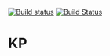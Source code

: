 [![Build status](https://ci.appveyor.com/api/projects/status/p0y28a6j3xxwmgel?svg=true)](https://ci.appveyor.com/project/s-grig/projekt)
[![Build Status](https://travis-ci.com/s-grig/projekt.svg?branch=master)](https://travis-ci.com/s-grig/projekt)
# KP
